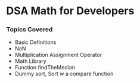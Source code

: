 # DSA Math for Developers

### Topics Covered
- Basic Definitions
- NaN
- Multiplication Assignment Operator
- Math Library
- Function findTheMedian
- Dummy sort, Sort w a compare function